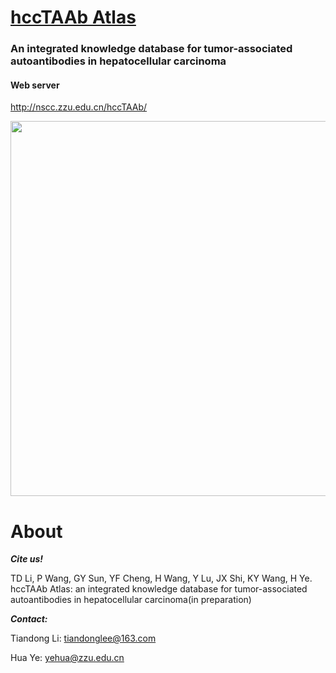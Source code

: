 <h1><a href="http://nscc.zzu.edu.cn/hccTAAb/">hccTAAb Atlas </a></h1>

### An integrated knowledge database for tumor-associated autoantibodies in hepatocellular carcinoma
#### Web server

http://nscc.zzu.edu.cn/hccTAAb/

<img src="https://github.com/tiandongli/hccTAAb/blob/main/www/0_flow%20diagram.png" style='width: 600px; height: auto;'>

<h1>About</h1>

***Cite us!***

TD Li, P Wang, GY Sun, YF Cheng, H Wang, Y Lu, JX Shi, KY Wang, H Ye. hccTAAb Atlas: an integrated knowledge database for tumor-associated autoantibodies in hepatocellular carcinoma(in preparation)

***Contact:***

Tiandong Li: tiandonglee@163.com

Hua Ye: yehua@zzu.edu.cn

